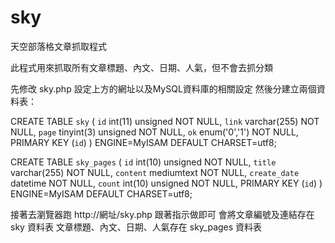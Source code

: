 # sky
天空部落格文章抓取程式

此程式用來抓取所有文章標題、內文、日期、人氣，但不會去抓分類

先修改 sky.php 設定上方的網址以及MySQL資料庫的相關設定
然後分建立兩個資料表：

CREATE TABLE `sky` (
  `id` int(11) unsigned NOT NULL,
  `link` varchar(255) NOT NULL,
  `page` tinyint(3) unsigned NOT NULL,
  `ok` enum('0','1') NOT NULL,
  PRIMARY KEY (`id`)
) ENGINE=MyISAM DEFAULT CHARSET=utf8;

CREATE TABLE `sky_pages` (
  `id` int(10) unsigned NOT NULL,
  `title` varchar(255) NOT NULL,
  `content` mediumtext NOT NULL,
  `create_date` datetime NOT NULL,
  `count` int(10) unsigned NOT NULL,
  PRIMARY KEY (`id`)
) ENGINE=MyISAM DEFAULT CHARSET=utf8;

接著去瀏覽器跑 http://網址/sky.php 
跟著指示做即可
會將文章編號及連結存在 sky 資料表
文章標題、內文、日期、人氣存在 sky_pages 資料表
